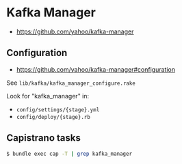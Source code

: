 # Kafka Manager

- https://github.com/yahoo/kafka-manager

## Configuration

- https://github.com/yahoo/kafka-manager#configuration

See `lib/kafka/kafka_manager_configure.rake`

Look for "kafka_manager" in:
 - `config/settings/{stage}.yml`
 - `config/deploy/{stage}.rb`

## Capistrano tasks

```bash
$ bundle exec cap -T | grep kafka_manager
```
